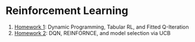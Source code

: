 # Reinforcement Learning

1. [Homework 1](RL_MVA_2021_Homework_1.ipynb): Dynamic Programming, Tabular RL, and Fitted Q-Iteration
2. [Homework 2](RL_MVA_2021_Homework_2.ipynb): DQN, REINFORNCE, and model selection via UCB